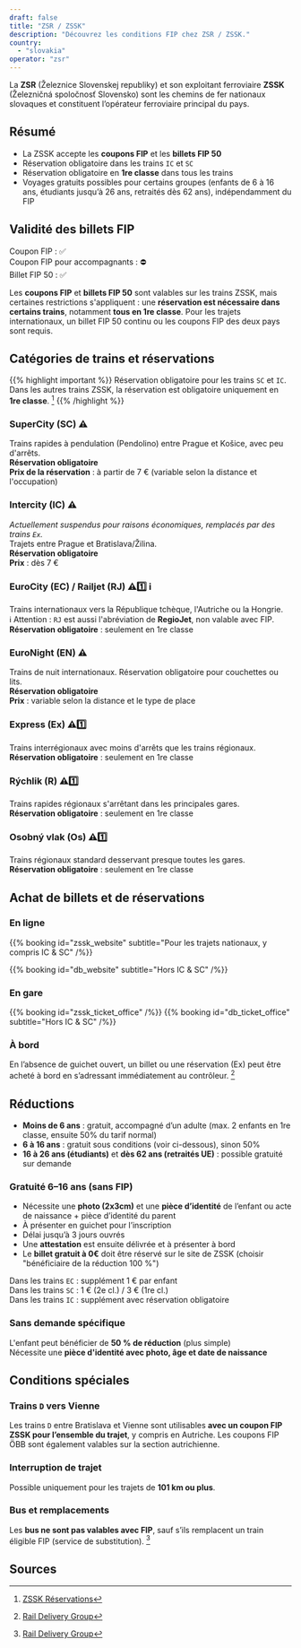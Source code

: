 ```yaml
---
draft: false
title: "ZSR / ZSSK"
description: "Découvrez les conditions FIP chez ZSR / ZSSK."
country:
  - "slovakia"
operator: "zsr"
---
```


La **ZSR** (Železnice Slovenskej republiky) et son exploitant ferroviaire **ZSSK** (Železničná spoločnosť Slovensko) sont les chemins de fer nationaux slovaques et constituent l’opérateur ferroviaire principal du pays.

## Résumé

- La ZSSK accepte les **coupons FIP** et les **billets FIP 50**
- Réservation obligatoire dans les trains `IC` et `SC`
- Réservation obligatoire en **1re classe** dans tous les trains
- Voyages gratuits possibles pour certains groupes (enfants de 6 à 16 ans, étudiants jusqu’à 26 ans, retraités dès 62 ans), indépendamment du FIP

## Validité des billets FIP

Coupon FIP : ✅ \
Coupon FIP pour accompagnants : ⛔ \
Billet FIP 50 : ✅

Les **coupons FIP** et **billets FIP 50** sont valables sur les trains ZSSK, mais certaines restrictions s'appliquent : une **réservation est nécessaire dans certains trains**, notamment **tous en 1re classe**. Pour les trajets internationaux, un billet FIP 50 continu ou les coupons FIP des deux pays sont requis.

## Catégories de trains et réservations

{{% highlight important %}}
Réservation obligatoire pour les trains `SC` et `IC`. Dans les autres trains ZSSK, la réservation est obligatoire uniquement en **1re classe**. [^2]
{{% /highlight %}}

### SuperCity (SC) ⚠️
Trains rapides à pendulation (Pendolino) entre Prague et Košice, avec peu d'arrêts. \
**Réservation obligatoire** \
**Prix de la réservation** : à partir de 7 € (variable selon la distance et l'occupation)

### Intercity (IC) ⚠️
*Actuellement suspendus pour raisons économiques, remplacés par des trains `Ex`.* \
Trajets entre Prague et Bratislava/Žilina. \
**Réservation obligatoire** \
**Prix** : dès 7 €

### EuroCity (EC) / Railjet (RJ) ⚠️1️⃣ ℹ️
Trains internationaux vers la République tchèque, l'Autriche ou la Hongrie. \
ℹ️ Attention : `RJ` est aussi l'abréviation de **RegioJet**, non valable avec FIP. \
**Réservation obligatoire** : seulement en 1re classe

### EuroNight (EN) ⚠️
Trains de nuit internationaux. Réservation obligatoire pour couchettes ou lits. \
**Réservation obligatoire** \
**Prix** : variable selon la distance et le type de place

### Express (Ex) ⚠️1️⃣
Trains interrégionaux avec moins d'arrêts que les trains régionaux. \
**Réservation obligatoire** : seulement en 1re classe

### Rýchlik (R) ⚠️1️⃣
Trains rapides régionaux s'arrêtant dans les principales gares. \
**Réservation obligatoire** : seulement en 1re classe

### Osobný vlak (Os) ⚠️1️⃣
Trains régionaux standard desservant presque toutes les gares. \
**Réservation obligatoire** : seulement en 1re classe

## Achat de billets et de réservations

### En ligne

{{% booking id="zssk_website" subtitle="Pour les trajets nationaux, y compris IC & SC" /%}}

{{% booking id="db_website" subtitle="Hors IC & SC" /%}}

### En gare

{{% booking id="zssk_ticket_office" /%}}
{{% booking id="db_ticket_office" subtitle="Hors IC & SC" /%}}

### À bord

En l’absence de guichet ouvert, un billet ou une réservation (Ex) peut être acheté à bord en s’adressant immédiatement au contrôleur. [^1]

## Réductions

- **Moins de 6 ans** : gratuit, accompagné d’un adulte (max. 2 enfants en 1re classe, ensuite 50% du tarif normal)
- **6 à 16 ans** : gratuit sous conditions (voir ci-dessous), sinon 50%
- **16 à 26 ans (étudiants)** et **dès 62 ans (retraités UE)** : possible gratuité sur demande

### Gratuité 6–16 ans (sans FIP)

- Nécessite une **photo (2x3cm)** et une **pièce d’identité** de l’enfant ou acte de naissance + pièce d’identité du parent
- À présenter en guichet pour l’inscription
- Délai jusqu’à 3 jours ouvrés
- Une **attestation** est ensuite délivrée et à présenter à bord
- Le **billet gratuit à 0€** doit être réservé sur le site de ZSSK (choisir "bénéficiaire de la réduction 100 %")

Dans les trains `EC` : supplément 1 € par enfant \
Dans les trains `SC` : 1 € (2e cl.) / 3 € (1re cl.) \
Dans les trains `IC` : supplément avec réservation obligatoire

### Sans demande spécifique

L'enfant peut bénéficier de **50 % de réduction** (plus simple) \
Nécessite une **pièce d'identité avec photo, âge et date de naissance**

## Conditions spéciales

### Trains `D` vers Vienne

Les trains `D` entre Bratislava et Vienne sont utilisables **avec un coupon FIP ZSSK pour l’ensemble du trajet**, y compris en Autriche. Les coupons FIP ÖBB sont également valables sur la section autrichienne.

### Interruption de trajet

Possible uniquement pour les trajets de **101 km ou plus**.

### Bus et remplacements

Les **bus ne sont pas valables avec FIP**, sauf s’ils remplacent un train éligible FIP (service de substitution). [^1]

## Sources

[^1]: [Rail Delivery Group](https://www.raildeliverygroup.com/rst/europe-and-fip.html)
[^2]: [ZSSK Réservations](https://www.zssk.sk/en/seat-reservations)
